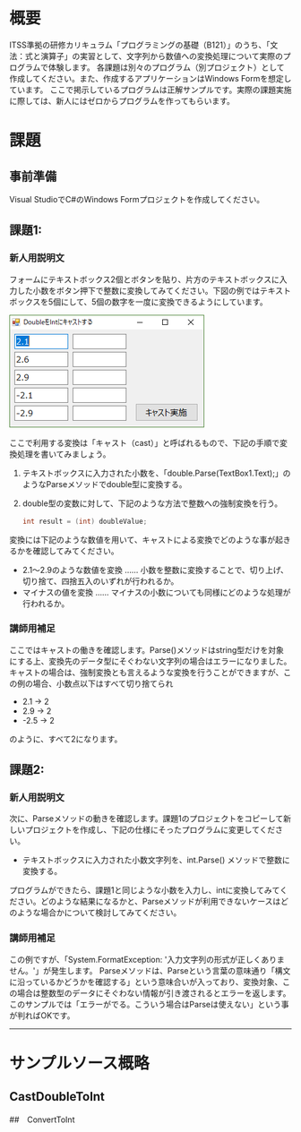 # 概要
ITSS準拠の研修カリキュラム「プログラミングの基礎（B121）」のうち、「文法：式と演算子」の実習として、文字列から数値への変換処理について実際のプログラムで体験します。
各課題は別々のプログラム（別プロジェクト）として作成してください。また、作成するアプリケーションはWindows Formを想定しています。
ここで掲示しているプログラムは正解サンプルです。実際の課題実施に際しては、新人にはゼロからプログラムを作ってもらいます。

# 課題

## 事前準備
Visual StudioでC#のWindows Formプロジェクトを作成してください。


## 課題1: 

### 新人用説明文
フォームにテキストボックス2個とボタンを貼り、片方のテキストボックスに入力した小数をボタン押下で整数に変換してみてください。下図の例ではテキストボックスを5個にして、5個の数字を一度に変換できるようにしています。

![](images/CastToInt1.png)

ここで利用する変換は「キャスト（cast）」と呼ばれるもので、下記の手順で変換処理を書いてみましょう。

1. テキストボックスに入力された小数を、「double.Parse(TextBox1.Text);」のようなParseメソッドでdouble型に変換する。
1. double型の変数に対して、下記のような方法で整数への強制変換を行う。

    ```cs
    int result = (int) doubleValue;
    ```

変換には下記のような数値を用いて、キャストによる変換でどのような事が起きるかを確認してみてください。

- 2.1～2.9のような数値を変換 …… 小数を整数に変換することで、切り上げ、切り捨て、四捨五入のいずれが行われるか。
- マイナスの値を変換 …… マイナスの小数についても同様にどのような処理が行われるか。

### 講師用補足
ここではキャストの働きを確認します。Parse()メソッドはstring型だけを対象にする上、変換先のデータ型にそぐわない文字列の場合はエラーになりました。キャストの場合は、強制変換とも言えるような変換を行うことができますが、この例の場合、小数点以下はすべて切り捨てられ

- 2.1 → 2
- 2.9 → 2
- -2.5 → 2

のように、すべて2になります。



## 課題2: 

### 新人用説明文
次に、Parseメソッドの動きを確認します。課題1のプロジェクトをコピーして新しいプロジェクトを作成し、下記の仕様にそったプログラムに変更してください。

- テキストボックスに入力された小数文字列を、int.Parse() メソッドで整数に変換する。

プログラムができたら、課題1と同じような小数を入力し、intに変換してみてください。どのような結果になるかと、Parseメソッドが利用できないケースはどのような場合かについて検討してみてください。

### 講師用補足
この例ですが、「System.FormatException: '入力文字列の形式が正しくありません。'」が発生します。
Parseメソッドは、Parseという言葉の意味通り「構文に沿っているかどうかを確認する」という意味合いが入っており、変換対象、この場合は整数型のデータにそぐわない情報が引き渡されるとエラーを返します。
このサンプルでは「エラーがでる。こういう場合はParseは使えない」という事が判ればOKです。


---
# サンプルソース概略

## CastDoubleToInt

##　ConvertToInt
